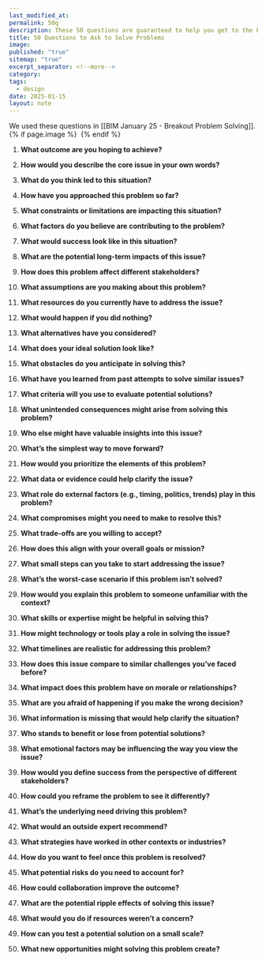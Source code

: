 ```yaml
---
last_modified_at: 
permalink: 50q
description: These 50 questions are guaranteed to help you get to the bottom of your problem and figure out a solution
title: 50 Questions to Ask to Solve Problems
image: 
published: "true"
sitemap: "true"
excerpt_separator: <!--more-->
category: 
tags:
  - design
date: 2025-01-15
layout: note
---
```


We used these questions in [[BIM January 25 - Breakout Problem Solving]]. 
{% if page.image %} <img src="{{ page.image }}" alt=""> {% endif %}

1. **What outcome are you hoping to achieve?**

2. **How would you describe the core issue in your own words?**

3. **What do you think led to this situation?**

4. **How have you approached this problem so far?**

5. **What constraints or limitations are impacting this situation?**

6. **What factors do you believe are contributing to the problem?**

7. **What would success look like in this situation?**

8. **What are the potential long-term impacts of this issue?**

9. **How does this problem affect different stakeholders?**

10. **What assumptions are you making about this problem?**

11. **What resources do you currently have to address the issue?**

12. **What would happen if you did nothing?**

13. **What alternatives have you considered?**

14. **What does your ideal solution look like?**

15. **What obstacles do you anticipate in solving this?**

16. **What have you learned from past attempts to solve similar issues?**

17. **What criteria will you use to evaluate potential solutions?**

18. **What unintended consequences might arise from solving this problem?**

19. **Who else might have valuable insights into this issue?**

20. **What’s the simplest way to move forward?**

21. **How would you prioritize the elements of this problem?**

22. **What data or evidence could help clarify the issue?**

23. **What role do external factors (e.g., timing, politics, trends) play in this problem?**

24. **What compromises might you need to make to resolve this?**

25. **What trade-offs are you willing to accept?**

26. **How does this align with your overall goals or mission?**

27. **What small steps can you take to start addressing the issue?**

28. **What’s the worst-case scenario if this problem isn’t solved?**

29. **How would you explain this problem to someone unfamiliar with the context?**

30. **What skills or expertise might be helpful in solving this?**

31. **How might technology or tools play a role in solving the issue?**

32. **What timelines are realistic for addressing this problem?**

33. **How does this issue compare to similar challenges you’ve faced before?**

34. **What impact does this problem have on morale or relationships?**

35. **What are you afraid of happening if you make the wrong decision?**

36. **What information is missing that would help clarify the situation?**

37. **Who stands to benefit or lose from potential solutions?**

38. **What emotional factors may be influencing the way you view the issue?**

39. **How would you define success from the perspective of different stakeholders?**

40. **How could you reframe the problem to see it differently?**

41. **What’s the underlying need driving this problem?**

42. **What would an outside expert recommend?**

43. **What strategies have worked in other contexts or industries?**

44. **How do you want to feel once this problem is resolved?**

45. **What potential risks do you need to account for?**

46. **How could collaboration improve the outcome?**

47. **What are the potential ripple effects of solving this issue?**

48. **What would you do if resources weren’t a concern?**

49. **How can you test a potential solution on a small scale?**

50. **What new opportunities might solving this problem create?**